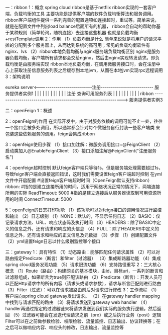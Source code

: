 一：ribbon
1：概念
spring cloud ribbon是基于netflix ribbon实现的一套客户端，负载均衡的工具
主要功能是提供客户端的软件负载均衡算法和服务调用。
ribbon客户端组件提供一系列完善的配置选项如连接超时，重试等。简单来说，就是在配置文件中列出load balance后面所有的机器，
ribbon会自动的帮助你基于某种规则（简单轮询，随机连接）去连接这些机器
也就是负载均衡+restTemplate调用
2：作用
（1）负载均衡是什么
简单来说就是将用户的请求平摊的分配到多个服务器上，从而达到系统的高可用；常见的负载均衡软件有nginx、lvs
（2）ribbon本地负载均衡与nginx服务端负载均衡区别
nginx是服务器负载均衡，客户端所有请求都会交给nginx，然后由nginx实现转发请求。即负载均衡是由服务端实现
ribbon本地负载均衡，在调用微服务接口时，会在注册中心上获取注册信息服务列表之后缓存到本地jvm，从而在本地jvm实现rpc远程调用
3：架构说明


eureka server<--------------------------注册-------------------------- 服务提供者实例1
|        |
|        |
|        |
|        |
|        |
|        |
注册  查询可用服务列表
|        |
|        |
|        |
|        |
|        |
  ribbon --------------------------------------------------------------> 服务提供者实例3
  
  
二：openFeign
1：概述

2：openFeign的作用
在实际开发中，由于对服务依赖的调用可能不止一处，往往一个接口会被多处调用，所以通常都会针对每个微服务自行封装一些客户端类
来包装这些依赖服务的调用。feign会集成ribbon

3：openfeign使用步骤
（1）接口加注解：微服务调用接口+@FeignClient
（2）启动类加入@EnableFeignClient
（3）接口添加注解@FeignClient("注册服务名")

4：openfeign超时控制
默认feign客户端只等待1s，但是服务端处理需要超过1s，导致feign客户端会直接返回错误，这时我们需要设置feign客户端超时控制
在yml文件中开启配置
#设置feign客户端超时时间（OpenFeign默认支持ribbon）
ribbon:
  #指的是建立连接所用的时间，适用于网络状况正常的情况下，两端连接所用的实际
  ReadTimeout: 5000
  #指的是建立连接后从服务器读取到可用资源所用的时间
  ConnectTimeout: 5000
  
5：openFeign的日志打印功能
（1）该功能可以对feign接口的调用情况进行监控和输出
（2）日志级别
   （1）NONE：默认的，不显示任何日志
   （2）BASIC：仅记录请求方法、URL、响应状态码及执行时间
   （3）HEADERS：除了BASIC中定义的信息之外，还有请求和响应的头信息
   （4）FULL：除了HEADERS中定义的信息之外，还有请求和响应的正文信息及元数据
（3）步骤
   （1）创建配置文件
   （2）yml设置feign日志以什么级别监控哪个接口
   
三：gateway
1：具有特性
（1）动态路由：能够匹配任何请求属性
（2）可以对路由指定Predicate（断言）和filter（过滤器）
（3）集成断路器功能
（4）集成spring cloud服务发现功能
（5）请求限流功能
（6）支持路径重写
2：三大核心概念
（1）Route（路由）：构建网关的基本模块，由id，目标uri，一系列的断言和过滤器组成，如果断言为true则匹配该路由
（2）Predicate（断言）：开发人员可以匹配Http请求中的所有内容（请求头或请求参数），请求与断言匹配则进行路由
（3）Filter（过滤）：可以在请求被路由前后对请求进行修改
3：工作流程
（1）客户端向spring cloud gateway发出请求。
（2）在gateway handler mapping中找到与请求匹配的路由
（3）将请求发送到gateway web handler
（4）handler再通过指定的过滤器链来将请求发送到我们实际的服务执行逻辑，然后返回
（5）过滤器可能会在发送代理请求之前（pre）或之后执行业务（post）逻辑
Filter可以在之前做参数检验、权限检验、流量监控、日志输出、协议转换等；在之后可以做响应内容、响应头的修改，日志输出、流量监控等



